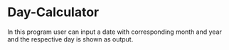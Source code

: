 # Day-Calculator
In this program user can input a date with corresponding month and year and the respective day is shown as output.

